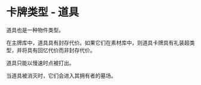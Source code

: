 # 卡牌类型 - 道具

道具也是一种物件类型。

在主牌库中，道具具有封存代价。如果它们在素材库中，则道具卡牌具有礼装超类型，并将具有回忆代价而非封存代价。

道具只能以慢速时点被打出。

当道具被消灭时，它们会进入其拥有者的墓场。

